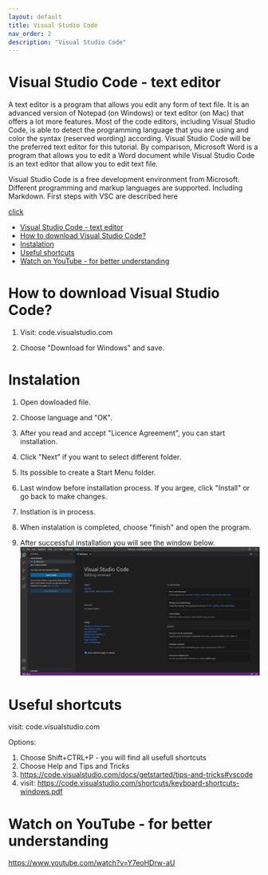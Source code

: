 ```yaml
---
layout: default
title: Visual Studio Code
nav_order: 2
description: "Visual Studio Code"
---
```


# Visual Studio Code - text editor

 A text editor is a program that allows you edit any form of text file. It is an advanced version of Notepad (on Windows) or text editor (on Mac) that offers a lot more features. Most of the code editors, including Visual Studio Code, is able to detect the programming language that you are using and color the syntax (reserved wording) according. Visual Studio Code will be the preferred text editor for this tutorial.
By comparison, Microsoft Word is a program that allows you to edit a Word document while Visual Studio Code is an text editor that allow you to edit text file.

Visual Studio Code is a free development environment from Microsoft. Different programming and markup languages are supported. Including Markdown. First steps with VSC are described here

[click](https://code.visualstudio.com/docs)

- [Visual Studio Code - text editor](#visual-studio-code---text-editor)
- [How to download Visual Studio Code?](#how-to-download-visual-studio-code)
- [Instalation](#instalation)
- [Useful shortcuts](#useful-shortcuts)
- [Watch on YouTube - for better understanding](#watch-on-youtube---for-better-understanding)
  
# How to download Visual Studio Code?

1. Visit: code.visualstudio.com 
    
2. Choose "Download for Windows" and save.

# Instalation
1. Open dowloaded file.
   
2. Choose language and "OK".
   
3. After you read and accept "Licence Agreement", you can start installation.

4. Click "Next" if you want to select different folder.
    
5. Its possible to create a Start Menu folder.
 
6. Last window before installation process. If you argee, click "Install" or go back to make changes.
     
7. Instlation is in process.
    
8. When instalation is completed, choose "finish" and open the program.

9. After successful installation you will see the window below.
    ![error](/assets/images/zdjecieVSC.png)

# Useful shortcuts
visit: code.visualstudio.com 

Options:
1. Choose Shift+CTRL+P - you will find all usefull shortcuts
2. Choose Help and Tips and Tricks 
3. https://code.visualstudio.com/docs/getstarted/tips-and-tricks#vscode
4. visit: https://code.visualstudio.com/shortcuts/keyboard-shortcuts-windows.pdf 

# Watch on YouTube - for better understanding
https://www.youtube.com/watch?v=Y7eoHDrw-aU



